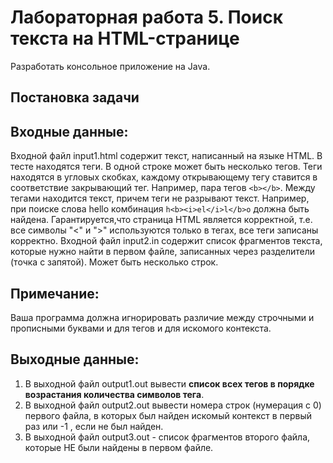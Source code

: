 Лабораторная работа 5.  Поиск текста на HTML-странице
==========================================================================================================================================
 
Разработать консольное приложение на Java.
 
Постановка задачи
------------------------------------------
 
Входные данные:
---------------------------------
Входной файл input1.html содержит текст, написанный на языке HTML.
В тесте находятся теги. В одной строке может быть несколько тегов. Теги находятся в угловых скобках, каждому открывающему тегу ставится в соответствие закрывающий тег. Например, пара тегов ```<b></b>```.
Между тегами находится текст, причем теги не разрывают текст. Например, при поиске слова hello комбинация ```h<b><i>el</i>l</b>o``` должна быть найдена.
Гарантируется,что страница HTML является корректной, т.е. все символы "<" и ">" используются только в тегах, все теги записаны корректно.
Входной файл input2.in содержит список фрагментов текста, которые нужно найти в первом файле, записанных через разделители (точка с запятой). Может быть несколько строк.
 
Примечание: 
---------------------
Ваша программа должна игнорировать различие между строчными и прописными буквами и для тегов и для искомого контекста. 
 
Выходные данные:
-----------------------------
1. В выходной файл output1.out вывести **список всех тегов в порядке возрастания количества символов тега**.
2. В выходной файл output2.out вывести номера строк (нумерация с 0) первого файла, в которых был найден искомый контекст в первый раз или -1 , если не был найден.
3. В выходной файл output3.out - список фрагментов второго файла, которые НЕ были найдены в первом файле.
